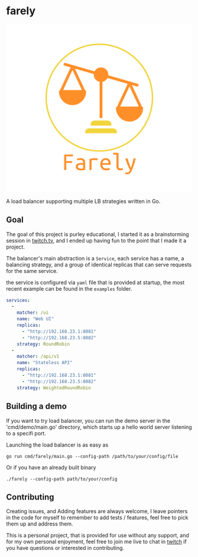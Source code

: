 # farely

![Farely load balancer](./etc/farely.png)

A load balancer supporting multiple LB strategies written in Go.


## Goal

The goal of this project is purley educational, I started it as a brainstorming
session in [twitch.tv](https://twitch.tv/chermehdi), and I ended up having fun to the
point that I made it a project.


The balancer's main abstraction is a `Service`, each service has a name,
a balancing strategy, and a group of identical replicas that can serve requests
for the same service.

the service is configured via `yaml` file that is provided at startup, the most
recent example can be found in the `examples` folder.


```yaml
services: 
  - 
    matcher: /ui
    name: "Web UI"
    replicas: 
      - "http://192.168.23.1:8081"
      - "http://192.168.23.5:8082"
    strategy: RoundRobin
  - 
    matcher: /api/v1
    name: "Stateless API"
    replicas: 
      - "http://192.168.23.1:8081"
      - "http://192.168.23.5:8082"
    strategy: WeightedRoundRobin
```

## Building a demo

If you want to try load balancer, you can run the demo server in the
'cmd/demo/main.go' directory, which starts up a hello world server listening 
to a specifi port.


Launching the load balancer is as easy as 

```
go run cmd/farely/main.go --config-path /path/to/your/config/file
```

Or if you have an already built binary

```
./farely --config-path path/to/your/config
```


## Contributing

Creating issues, and Adding features are always welcome, I leave pointers in the
code for myself to remember to add tests / features, feel free to pick them up
and address them.

This is a personal project, that is provided for use without any support, and
for my own personal enjoyment, feel free to join me live to
chat in [twitch](https://twitch.tv/chermehdi) if you have questions or interested in contributing.

